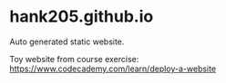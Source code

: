 # hank205.github.io

Auto generated static website.

Toy website from course exercise:
https://www.codecademy.com/learn/deploy-a-website


